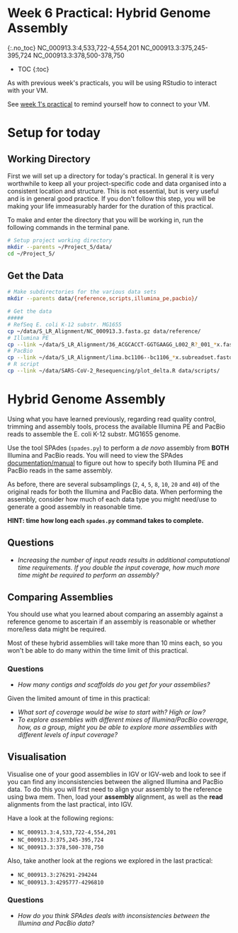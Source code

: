 # Week 6 Practical: Hybrid Genome Assembly
{:.no_toc}
NC_000913.3:4,533,722-4,554,201
NC_000913.3:375,245-395,724
NC_000913.3:378,500-378,750
* TOC
{:toc}

As with previous week's practicals, you will be using RStudio to interact with your VM.

See [week 1's practical](../Bash_Practicals/1_IntroBash.md#rstudio) to remind yourself how to connect to your VM.

# Setup for today

## Working Directory

First we will set up a directory for today's practical.
In general it is very worthwhile to keep all your project-specific code and data organised into a consistent location and structure.
This is not essential, but is very useful and is in general good practice.
If you don't follow this step, you will be making your life immeasurably harder for the duration of this practical.

To make and enter the directory that you will be working in, run the following commands in the terminal pane.

```bash
# Setup project working directory
mkdir --parents ~/Project_5/data/
cd ~/Project_5/

```

## Get the Data

```bash
# Make subdirectories for the various data sets
mkdir --parents data/{reference,scripts,illumina_pe,pacbio}/

# Get the data
#####
# RefSeq E. coli K-12 substr. MG1655
cp ~/data/S_LR_Alignment/NC_000913.3.fasta.gz data/reference/
# Illumina PE
cp --link ~/data/S_LR_Alignment/36_ACGCACCT-GGTGAAGG_L002_R?_001_*x.fastq.gz data/illumina_pe/
# PacBio
cp --link ~/data/S_LR_Alignment/lima.bc1106--bc1106_*x.subreadset.fastq.gz data/pacbio/
# R script
cp --link ~/data/SARS-CoV-2_Resequencing/plot_delta.R data/scripts/
```

# Hybrid Genome Assembly

Using what you have learned previously, regarding read quality control, trimming and assembly tools, process the available Illumina PE and PacBio reads to assemble the E. coli K-12 substr. MG1655 genome.

Use the tool SPAdes (`spades.py`) to perform a _de novo_ assembly from **BOTH** Illumina and PacBio reads.
You will need to view the SPAdes [documentation/manual](https://github.com/ablab/spades/blob/spades_3.15.2/README.md#pacbio) to figure out how to specify both Illumina PE and PacBio reads in the same assembly.

As before, there are several subsamplings (`2`, `4`, `5`, `8`, `10`, `20` and `40`) of the original reads for both the Illumina and PacBio data.
When performing the assembly, consider how much of each data type you might need/use to generate a good assembly in reasonable time.

**HINT: time how long each `spades.py` command takes to complete.**

## Questions

 - *Increasing the number of input reads results in additional computational time requirements. If you double the input coverage, how much more time might be required to perform an assembly?*

## Comparing Assemblies

You should use what you learned about comparing an assembly against a reference genome to ascertain if an assembly is reasonable or whether more/less data might be required.

Most of these hybrid assemblies will take more than 10 mins each, so you won't be able to do many within the time limit of this practical.

### Questions

 - *How many contigs and scaffolds do you get for your assemblies?*

Given the limited amount of time in this practical:

 - *What sort of coverage would be wise to start with? High or low?*
 - *To explore assemblies with different mixes of Illumina/PacBio coverage, how, as a group, might you be able to explore more assemblies with different levels of input coverage?*

## Visualisation

Visualise one of your good assemblies in IGV or IGV-web and look to see if you can find any inconsistencies between the aligned Illumina and PacBio data. To do this you will first need to align your assembly to the reference using bwa mem. Then, load your **assembly** alignment, as well as the **read** alignments from the last practical, into IGV.

Have a look at the following regions:

* `NC_000913.3:4,533,722-4,554,201`
* `NC_000913.3:375,245-395,724`
* `NC_000913.3:378,500-378,750`

Also, take another look at the regions we explored in the last practical:

 * `NC_000913.3:276291-294244`
 * `NC_000913.3:4295777-4296810`

### Questions

- *How do you think SPAdes deals with inconsistencies between the Illumina and PacBio data?*

<!--

Sample command line for hybrid assembly.

```bash
ILLUMINA_COV=2
PACBIO_COV=2

mkdir --parents de_novo_hybrid

time spades.py \
  --threads 2 \
  -o de_novo_illumina/36_ACGCACCT-GGTGAAGG_L002_${ILLUMINA_COV}x_${PACBIO_COV}x \
  -1 data/illumina_pe/36_ACGCACCT-GGTGAAGG_L002_R1_001_${ILLUMINA_COV}x.fastq.gz \
  -2 data/illumina_pe/36_ACGCACCT-GGTGAAGG_L002_R2_001_${ILLUMINA_COV}x.fastq.gz \
  --pacbio data/pacbio/lima.bc1106--bc1106_${PACBIO_COV}x.subreadset.fastq.gz \
| tee de_novo_hybrid/36_ACGCACCT-GGTGAAGG_L002_${ILLUMINA_COV}x_${PACBIO_COV}x.log
```
-->
